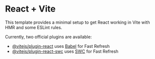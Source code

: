 # React + Vite

This template provides a minimal setup to get React working in Vite with HMR and some ESLint rules.

Currently, two official plugins are available:

- [@vitejs/plugin-react](https://github.com/vitejs/vite-plugin-react/blob/main/packages/plugin-react/README.md) uses [Babel](https://babeljs.io/) for Fast Refresh
- [@vitejs/plugin-react-swc](https://github.com/vitejs/vite-plugin-react-swc) uses [SWC](https://swc.rs/) for Fast Refresh

<!-- for adding bootstrap --
npm i bootstrap  -->

<!-- for adiing icons --
npm install react-icons -->

<!-- for adding router system --
npm i react-router-dom -->

<!-- ## for counter number
npm i react-countup --force ...........................


## for trigger on scrool count
npm i react-scroll-trigger ................... -->

<!-- for animataion--
npm install aos ------------------------------------->

<!-- npm install react-slick-------------
for slick-react crwosel -->

<!-- for styling slickcrowsel
npm install slick-carousel  -->

<!-- react-bootstrap-----------------
npm install react-bootstrap bootstrap -->
